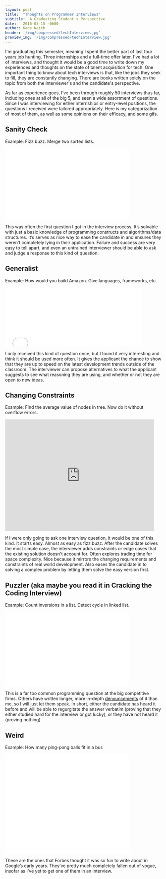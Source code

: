 ```yaml
---
layout: post
title:  "Thoughts on Programmer Interviews"
subtitle:  A Graduating Student's Perspective
date:   2016-03-15 -0600
author: Kade Keith
header: '/img/compressed/techInterview.jpg'
preview_img: '/img/compressed/techInterview.jpg'
---
```


I'm graduating this semester, meaning I spent the better part of last four years job hunting. Three internships and a full-time offer later, I've had a lot of interviews, and thought it would be a good time to write down my experiences and thoughts on the state of talent acquisition for tech. One important thing to know about tech interviews is that, like the jobs they seek to fill, they are constantly changing. There are books written solely on the topic from both the interviewer's and the candidate's perspective.

As far as experience goes, I've been through roughly 50 interviews thus far, including ones at all of the big 5, and seen a wide assortment of questions. Since I was interviewing for either internships or entry-level positions, the questions I received were tailored appropriately. Here is my categorization of most of them, as well as some opinions on their efficacy, and some gifs.

## Sanity Check
Example: Fizz buzz. Merge two sorted lists.

<iframe src="//giphy.com/embed/1C8bHHJturSx2" width="400" height="230" frameBorder="0" class="giphy-embed" allowFullScreen></iframe>

This was often the first question I got in the interview process. It’s solvable with just a basic knowledge of programming constructs and algorithms/data structures. It’s serves as nice way to ease the candidate in and ensures they weren’t completely lying in their application. Failure and success are very easy to tell apart, and even an untrained interviewer should be able to ask and judge a response to this kind of question.

## Generalist
Example: How would you build Amazon. Give languages, frameworks, etc.  

<iframe src="//giphy.com/embed/3o85xL7vu8vJKh71BK?hideSocial=true" width="440" height="190" frameborder="0" class="giphy-embed" allowfullscreen=""></iframe>

I only received this kind of question once, but I found it very interesting and think it should be used more often. It gives the applicant the chance to show that they are up to speed on the latest development trends outside of the classroom. The interviewer can propose alternatives to what the applicant suggests to see what reasoning they are using, and whether or not they are open to new ideas.

## Changing Constraints
Example: Find the average value of nodes in tree. Now do it without overflow errors.  

<iframe src="https://giphy.com/embed/2i7pL3wA1ARpK" width="480" height="360" frameBorder="0" class="giphy-embed" allowFullScreen></iframe>

If I were only going to ask one interview question, it would be one of this kind. It starts easy. Almost as easy as fizz buzz. After the candidate solves the most simple case, the interviewer adds constraints or edge cases that the existing solution doesn't account for. Often explores trading time for space complexity. Nice because it mirrors the changing requirements and constraints of real world development. Also eases the candidate in to solving a complex problem by letting them solve the easy version first.

## Puzzler (aka maybe you read it in Cracking the Coding Interview)
Example: Count inversions in a list. Detect cycle in linked list.

<iframe src="//giphy.com/embed/JWF7fOo3XyLgA" width="400" height="240" frameBorder="0" class="giphy-embed" allowFullScreen></iframe>

This is a far too common programming question at the big competitive firms. Others have written longer, more in-depth [denouncements](http://www.nomachetejuggling.com/2014/06/24/the-worst-programming-interview-question/) of it than me, so I will just let them speak. In short, either the candidate has heard it before and will be able to regurgitate the answer verbatim (proving that they either studied hard for the interview or got lucky), or they have not heard it (proving nothing).

## Weird
Example: How many ping-pong balls fit in a bus

<iframe src="//giphy.com/embed/10LbmcicADkPss" width="400" height="320" frameBorder="0" class="giphy-embed" allowFullScreen></iframe>

These are the ones that Forbes thought it was so fun to write about in Google’s early years. They’ve pretty much completely fallen out of vogue, insofar as I've yet to get one of them in an interview.
